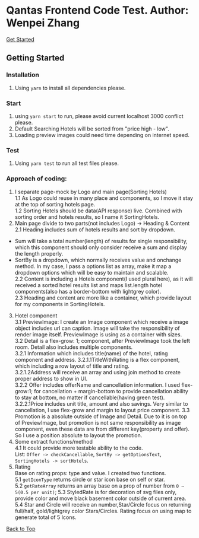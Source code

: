 # Qantas Frontend Code Test. Author: Wenpei Zhang<span id="top"></span>

[Get Started](#start) 


## Getting Started <span id="start"></span>    
### Installation    
1. Using `yarn` to install all dependencies please.    
### Start    
1. using ` yarn start ` to run, please avoid current localhost 3000 conflict please.    
2. Default Searching Hotels will be sorted from "price high - low".    
3. Loading preview images could need time depending on internet speed.    
### Test    
1. Using ` yarn test ` to run all test files please.    


### Approach of coding:    
1. I separate page-mock by Logo and main page(Sorting Hotels)    
1.1 As Logo could reuse in many place and components, so I move it stay at the top of sorting hotels page.    
1.2 Sorting Hotels should be data(API response) live. Combined with sorting order and hotels results, so I name it SortingHotels.    
2. Main page divide to two parts(not includes Logo) -> Heading & Content    
2.1 Heading includes sum of hotels results and sort by dropdown.    
* Sum will take a total number(length) of results for single responsibility, which this component should only consider receive a sum and display the length properly.    
* SortBy is a dropdown, which normally receives value and onchange method. In my case, I pass a options list as array, make it map a dropdown options which will be easy to maintain and scalable.    
2.2 Content is including a Hotels component(I used plural here), as it will received a sorted hotel results list and maps list.length hotel components(also has a border-bottom with lightgrey color).    
2.3 Heading and content are more like a container, which provide layout for my components in SortingHotels.    
3. Hotel component    
3.1 PreviewImage: I create an Image component which receive a image object includes url can caption. Image will take the responsibility of render image itself. PreviewImage is using as a container with sizes.    
3.2 Detail is a flex-grow: 1; component, after PreviewImage took the left room. Detail also includes multiple components.    
    3.2.1 Information which includes title(name) of the hotel, rating component and address.
        3.2.1.1TitleWithRating is a flex component, which including a row layout of title and rating.    
        3.2.1.2Address will receive an array and using join method to create proper address to show in UI.    
    3.2.2 Offer includes offerName and cancellation information. I used flex-grow:1; for cancellation + margin-bottom to provide cancellation ability to stay at bottom, no matter if cancellable(having green test).    
        3.2.2.1Price includes unit title, amount and also savings. Very similar to cancellation, I use flex-grow and margin to layout price component.
3.3 Promotion is a absolute outside of Image and Detail. Due to it is on top of PreviewImage, but promotion is not same responsibility as image component, even these data are from different key(property and offer). So I use a position absolute to layout the promotion.    
4. Some extract functions/method    
4.1 It could provide more testable ability to the code.    
    List: `Offer -> checkCancellable`, `SortBy -> getOptionsText`, `SortingHotels -> sortHotels`.    
5. Rating    
    Base on rating props: type and value. I created two functions.    
5.1 `getIconType` returns circle or star icon base on self or star.    
5.2 `getRateArray` returns an array base on a prop of number from `0 ~ 5(0.5 per unit)`;
5.3 StyledRate is for decoration of svg files only, provide color and move black basement color outside of current area.    
5.4 Star and Circle will receive an number,Star/Circle focus on returning full/half, gold/lightgrey color Stars/Circles. Rating focus on using map to generate total of 5 Icons.


[Back to Top](#top)

